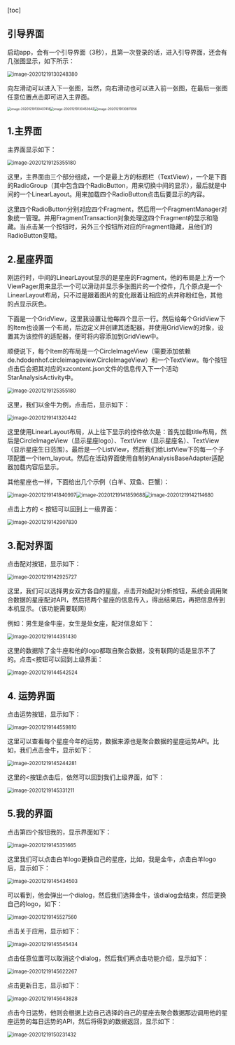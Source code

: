 [toc]

## 引导界面

启动app，会有一个引导界面（3秒），且第一次登录的话，进入引导界面，还会有几张图显示，如下所示：

<img src="pick星盘项目报告.assets/image-20201219130248380.png" alt="image-20201219130248380" style="zoom:80%;" />

向左滑动可以进入下一张图，当然，向右滑动也可以进入前一张图，在最后一张图任意位置点击即可进入主界面。

<img src="pick星盘项目报告.assets/image-20201219130407418.png" alt="image-20201219130407418" style="zoom:50%;" /><img src="pick星盘项目报告.assets/image-20201219130453642.png" alt="image-20201219130453642" style="zoom:50%;" /><img src="pick星盘项目报告.assets/image-20201219130611056.png" alt="image-20201219130611056" style="zoom:50%;" />

## 1.主界面

主界面显示如下：

<img src="pick星盘项目报告.assets/image-20201219125355180.png" alt="image-20201219125355180" style="zoom: 80%;" />

这里，主界面由三个部分组成，一个是最上方的标题栏（TextView），一个是下面的RadioGroup（其中包含四个RadioButton，用来切换中间的显示），最后就是中间的一个LinearLayout。用来加载四个RadioButton点击后要显示的内容。

这里四个RadioButton分别对应四个Fragment，然后用一个FragmentManager对象统一管理。并用FragmentTransaction对象处理这四个Fragment的显示和隐藏。当点击某一个按钮时，另外三个按钮所对应的Fragment隐藏，且他们的RadioButton变暗。

## 2.星座界面

刚运行时，中间的LinearLayout显示的是星座的Fragment，他的布局是上方一个ViewPager用来显示一个可以滑动并显示多张图片的一个控件，几个原点是一个LinearLayout布局，只不过是跟着图片的变化跟着让相应的点并称粉红色，其他的点显示灰色。

下面是一个GridView，这里我设置让他每四个显示一行。然后给每个GridView下的Item也设置一个布局，后边定义并创建其适配器，并使用GridView的对象，设置其为该控件的适配器，便可将内容添加到GridView中。

顺便说下，每个Item的布局是一个CircleImageView（需要添加依赖de.hdodenhof.circleimageview.CircleImageView）和一个TextView。每个按钮点击后会把其对应的xzcontent.json文件的信息传入下一个活动StarAnalysisActivity中。

<img src="pick星盘项目报告.assets/image-20201219125355180.png" alt="image-20201219125355180" style="zoom: 80%;" />

这里，我们以金牛为例，点击后，显示如下：

<img src="pick星盘项目报告.assets/image-20201219141320442.png" alt="image-20201219141320442" style="zoom:80%;" />

这里使用LinearLayout布局，从上往下显示的控件依次是：首先加载title布局，然后是CircleImageView（显示星座logo）、TextView（显示星座名）、TextView（显示星座生日范围）。最后是一个ListView，然后我们给ListView下的每一个子项配置一个item_layout。然后在活动界面使用自制的AnalysisBaseAdapter适配器加载内容后显示。

其他星座也一样，下面给出几个示例（白羊、双鱼、巨蟹）：

<img src="pick星盘项目报告.assets/image-20201219141840997.png" alt="image-20201219141840997" style="zoom: 80%;" /><img src="pick星盘项目报告.assets/image-20201219141859688.png" alt="image-20201219141859688" style="zoom: 80%;" /><img src="pick星盘项目报告.assets/image-20201219142114680.png" alt="image-20201219142114680" style="zoom: 80%;" />



点击上方的 < 按钮可以回到上一级界面：

<img src="pick星盘项目报告.assets/image-20201219142907830.png" alt="image-20201219142907830" style="zoom:80%;" />

## 3.配对界面

点击配对按钮，显示如下：

<img src="pick星盘项目报告.assets/image-20201219142925727.png" alt="image-20201219142925727" style="zoom:80%;" />

这里，我们可以选择男女双方各自的星座，点击开始配对分析按钮，系统会调用聚合数据的星座配对API，然后把两个星座的信息传入，得出结果后，再把信息传到本机显示。（该功能需要联网）

例如：男生是金牛座，女生是处女座，配对信息如下：

<img src="pick星盘项目报告.assets/image-20201219144351430.png" alt="image-20201219144351430" style="zoom:80%;" />

这里的数据除了金牛座和他的logo都取自聚合数据，没有联网的话是显示不了的。点击<按钮可以回到上级界面：

<img src="pick星盘项目报告.assets/image-20201219144542524.png" alt="image-20201219144542524" style="zoom:80%;" />

## 4. 运势界面

点击运势按钮，显示如下：

<img src="pick星盘项目报告.assets/image-20201219144559810.png" alt="image-20201219144559810" style="zoom:80%;" />

这里可以查看每个星座今年的运势，数据来源也是聚合数据的星座运势API。比如，我们点击金牛，显示如下：

<img src="pick星盘项目报告.assets/image-20201219145244281.png" alt="image-20201219145244281" style="zoom:80%;" />

这里的<按钮点击后，依然可以回到我们上级界面，如下：

<img src="pick星盘项目报告.assets/image-20201219145331211.png" alt="image-20201219145331211" style="zoom:80%;" />

## 5.我的界面

点击第四个按钮我的，显示界面如下：

<img src="pick星盘项目报告.assets/image-20201219145351665.png" alt="image-20201219145351665" style="zoom:80%;" />

这里我们可以点击白羊logo更换自己的星座，比如，我是金牛，点击白羊logo后，显示如下：

<img src="pick星盘项目报告.assets/image-20201219145434503.png" alt="image-20201219145434503" style="zoom:80%;" />

可以看到，他会弹出一个dialog，然后我们选择金牛，该dialog会结束，然后更换自己的logo，如下：

<img src="pick星盘项目报告.assets/image-20201219145527560.png" alt="image-20201219145527560" style="zoom:80%;" />

点击关于应用，显示如下：

<img src="pick星盘项目报告.assets/image-20201219145545434.png" alt="image-20201219145545434" style="zoom:80%;" />

点击任意位置可以取消这个dialog，然后我们再点击功能介绍，显示如下：

<img src="pick星盘项目报告.assets/image-20201219145622267.png" alt="image-20201219145622267" style="zoom:80%;" />

点击更新日志，显示如下：

<img src="pick星盘项目报告.assets/image-20201219145643828.png" alt="image-20201219145643828" style="zoom:80%;" />

点击今日运势，他则会根据上边自己选择的自己的星座去聚合数据那边调用他的星座运势的每日运势的API，然后将得到的数据返回，显示如下：

<img src="pick星盘项目报告.assets/image-20201219150231432.png" alt="image-20201219150231432" style="zoom:80%;" />

